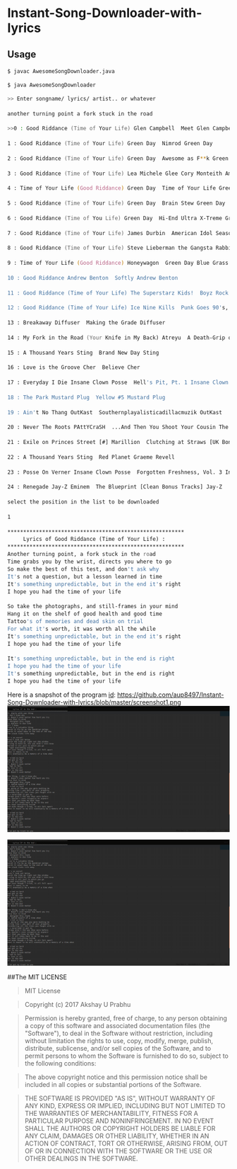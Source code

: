 # Instant-Song-Downloader-with-lyrics


## Usage

```bash
$ javac AwesomeSongDownloader.java
```
```bash
$ java AwesomeSongDownloader
```

```zsh
>> Enter songname/ lyrics/ artist.. or whatever

another turning point a fork stuck in the road 

>>0 : Good Riddance (Time of Your Life) Glen Campbell  Meet Glen Campbell Glen Campbell

1 : Good Riddance (Time of Your Life) Green Day  Nimrod Green Day

2 : Good Riddance (Time of Your Life) Green Day  Awesome as F**k Green Day

3 : Good Riddance (Time of Your Life) Lea Michele Glee Cory Monteith Amber Riley Chord Overstreet  Glee: The Music - The Graduation Album Glee

4 : Time of Your Life (Good Riddance) Green Day  Time of Your Life Green Day

5 : Good Riddance (Time of Your Life) Green Day  Brain Stew Green Day

6 : Good Riddance (Time of You Life) Green Day  Hi-End Ultra X-Treme Green Day

7 : Good Riddance (Time of Your Life) James Durbin  American Idol Season 10 Highlights James Durbin

8 : Good Riddance (Time of Your Life) Steve Lieberman the Gangsta Rabbi  Jewish Pirate Steve Lieberman the Gangsta Rabbi

9 : Time of Your Life (Good Riddance) Honeywagon  Green Day Blue Grass: Pickin' on Green Day a Bluegrass Tribute Various Artists

10 : Good Riddance Andrew Benton  Softly Andrew Benton

11 : Good Riddance (Time of Your Life) The Superstarz Kids!  Boyz Rock! The Superstarz Kids!

12 : Good Riddance (Time of Your Life) Ice Nine Kills  Punk Goes 90's, Vol. 2 Various Artists

13 : Breakaway Diffuser  Making the Grade Diffuser

14 : My Fork in the Road (Your Knife in My Back) Atreyu  A Death-Grip on Yesterday Atreyu

15 : A Thousand Years Sting  Brand New Day Sting

16 : Love is the Groove Cher  Believe Cher

17 : Everyday I Die Insane Clown Posse  Hell's Pit, Pt. 1 Insane Clown Posse

18 : The Park Mustard Plug  Yellow #5 Mustard Plug

19 : Ain't No Thang OutKast  Southernplayalisticadillacmuzik OutKast

20 : Never The Roots PAttYCraSH  ...And Then You Shoot Your Cousin The Roots

21 : Exile on Princes Street [#] Marillion  Clutching at Straws [UK Bonus CD] Marillion

22 : A Thousand Years Sting  Red Planet Graeme Revell

23 : Posse On Verner Insane Clown Posse  Forgotten Freshness, Vol. 3 Insane Clown Posse

24 : Renegade Jay-Z Eminem  The Blueprint [Clean Bonus Tracks] Jay-Z

select the position in the list to be downloaded 

1

********************************************************
     Lyrics of Good Riddance (Time of Your Life) :    
********************************************************
Another turning point, a fork stuck in the road
Time grabs you by the wrist, directs you where to go
So make the best of this test, and don't ask why
It's not a question, but a lesson learned in time
It's something unpredictable, but in the end it's right
I hope you had the time of your life

So take the photographs, and still-frames in your mind
Hang it on the shelf of good health and good time
Tattoo's of memories and dead skin on trial
For what it's worth, it was worth all the while
It's something unpredictable, but in the end it's right
I hope you had the time of your life

It's something unpredictable, but in the end is right
I hope you had the time of your life
It's something unpredictable, but in the end is right
I hope you had the time of your life

```

Here is a snapshot of the program
[id]: https://github.com/aup8497/Instant-Song-Downloader-with-lyrics/blob/master/screenshot1.png
![alt text][id]
 
[id]: https://github.com/aup8497/Instant-Song-Downloader-with-lyrics/blob/master/screenshot2.png
![alt text][id]
 

##The MIT LICENSE

>MIT License

>Copyright (c) 2017 Akshay U Prabhu

>Permission is hereby granted, free of charge, to any person obtaining a copy
of this software and associated documentation files (the "Software"), to deal
in the Software without restriction, including without limitation the rights
to use, copy, modify, merge, publish, distribute, sublicense, and/or sell
copies of the Software, and to permit persons to whom the Software is
furnished to do so, subject to the following conditions:

>The above copyright notice and this permission notice shall be included in all
copies or substantial portions of the Software.

>THE SOFTWARE IS PROVIDED "AS IS", WITHOUT WARRANTY OF ANY KIND, EXPRESS OR
IMPLIED, INCLUDING BUT NOT LIMITED TO THE WARRANTIES OF MERCHANTABILITY,
FITNESS FOR A PARTICULAR PURPOSE AND NONINFRINGEMENT. IN NO EVENT SHALL THE
AUTHORS OR COPYRIGHT HOLDERS BE LIABLE FOR ANY CLAIM, DAMAGES OR OTHER
LIABILITY, WHETHER IN AN ACTION OF CONTRACT, TORT OR OTHERWISE, ARISING FROM,
OUT OF OR IN CONNECTION WITH THE SOFTWARE OR THE USE OR OTHER DEALINGS IN THE
SOFTWARE.
